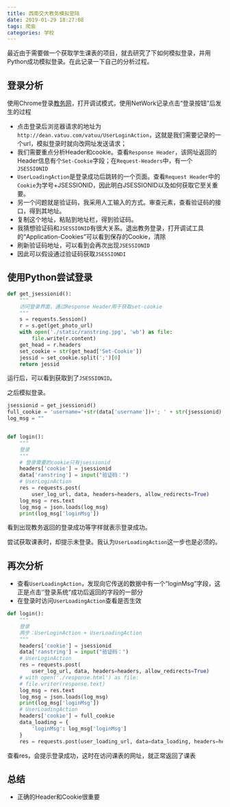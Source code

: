 ```yaml
---
title: 西南交大教务模拟登陆
date: 2019-01-29 18:27:08
tags: 爬虫
categories: 学校
---
```


最近由于需要做一个获取学生课表的项目，就去研究了下如何模拟登录，并用Python成功模拟登录。在此记录一下自己的分析过程。

<!--more-->	

## 登录分析

使用Chrome登录[教务网](http://dean.vatuu.com/service/login.html)，打开调试模式，使用NetWork记录点击“登录按钮”后发生的过程

* 点击登录后浏览器请求的地址为`http://dean.vatuu.com/vatuu/UserLoginAction`，这就是我们需要记录的一个url，模拟登录时就向改网址发送请求；
* 我们需要重点分析Header和cookie。查看`Response Header`，该网址返回的Header信息有个`Set-Cookie`字段；在`Request-Headers`中，有一个`JSESSIONID`
* `UserLoadingAction`是登录成功后跳转的一个页面。查看`Request Header`中的`Cookie`为学号+JSESSIONID，因此明白JSESSIONID以及如何获取它至关重要。
* 另一个问题就是验证码，我采用人工输入的方式。审查元素，查看验证码的接口，得到其地址。
* 复制这个地址，粘贴到地址栏，得到验证码。
* 我猜想验证码和`JSESSIONID`有很大关系。退出教务登录，打开调试工具的“Application-Cookies”可以看到保存的Cookie，清除
* 刷新验证码地址，可以看到会再次出现`JSESSIONID`
* 因此可以假设通过验证码获取`JSESSIONDI`

## 使用Python尝试登录

```python
def get_jsessionid():
    """
    访问登录界面，通过Response Header用于获取set-cookie
    """
    s = requests.Session()
    r = s.get(get_photo_url)
    with open('./static/ranstring.jpg', 'wb') as file:
        file.write(r.content)
    get_head = r.headers
    set_cookie = str(get_head['Set-Cookie'])
    jessid = set_cookie.split(';')[0]
    return jessid
```

运行后，可以看到获取到了`JSESSIONID`。

之后模拟登录。

```python
jsessionid = get_jsessionid()
full_cookie = 'username='+str(data['username'])+'; ' + str(jsessionid)
log_msg = ""


def login():
    """
    登录
    """
    # 登录需要的cookie只有jsessionid
    headers['cookie'] = jsessionid
    data['ranstring'] = input("验证码：")
    # UserLoginAction
    res = requests.post(
        user_log_url, data, headers=headers, allow_redirects=True)
    log_msg = res.text
    log_msg = json.loads(log_msg)
    print(log_msg['loginMsg'])
```

看到出现教务返回的登录成功等字样就表示登录成功。

尝试获取课表时，却提示未登录。我认为`UserLoadingAction`这一步也是必须的。

## 再次分析

* 查看`UserLoadingAction`，发现向它传送的数据中有一个“loginMsg”字段，这正是点击‘’登录系统“成功后返回的字段的一部分
* 在登录时访问`UserLoadingAction`查看是否生效

```python
def login():
    """
    登录
    两步：UserLoginAction + UserLoadingAction
    """
    headers['cookie'] = jsessionid
    data['ranstring'] = input("验证码：")
    # UserLoginAction
    res = requests.post(
        user_log_url, data, headers=headers, allow_redirects=True)
    # with open('./response.html') as file:
    # file.writer(response.text)
    log_msg = res.text
    log_msg = json.loads(log_msg)
    print(log_msg['loginMsg'])
    # UserLoadingAction
    headers['cookie'] = full_cookie
    data_loading = {
        'loginMsg': log_msg['loginMsg']
    }
    res = requests.post(user_loading_url, data=data_loading, headers=headers)
```

查看res，会提示登录成功，这时在访问课表的网址，就正常返回了课表

## 总结

* 正确的Header和Cookie很重要